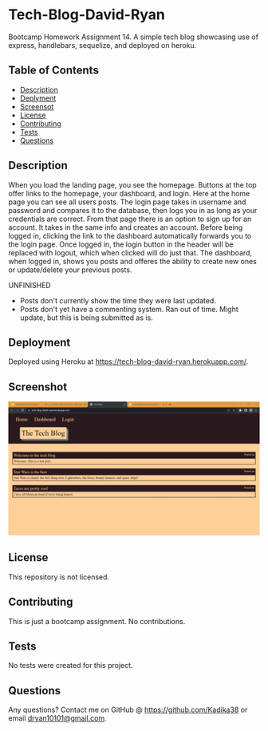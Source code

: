 # Tech-Blog-David-Ryan
Bootcamp Homework Assignment 14.  A simple tech blog showcasing use of express, handlebars, sequelize, and deployed on heroku.

## Table of Contents
* [Description](#general-description)
* [Deplyment](#deployment)
* [Screensot](#screenshot)
* [License](#license)
* [Contributing](#contributing)
* [Tests](#tests)
* [Questions](#questions)
    
    
## Description
When you load the landing page, you see the homepage.  Buttons at the top offer links to the homepage, your dashboard, and login.  Here at the home page you can see all users posts.  The login page takes in username and password and compares it to the database, then logs you in as long as your credentials are correct.  From that page there is an option to sign up for an account.  It takes in the same info and creates an account.  Before being logged in, clicking the link to the dashboard automatically forwards you to the login page.  Once logged in, the login button in the header will be replaced with logout, which when clicked will do just that.  The dashboard, when logged in, shows you posts and offeres the ability to create new ones or update/delete your previous posts.

UNFINISHED
- Posts don't currently show the time they were last updated.
- Posts don't yet have a commenting system.
Ran out of time.  Might update, but this is being submitted as is.


## Deployment
Deployed using Heroku at https://tech-blog-david-ryan.herokuapp.com/.

## Screenshot
![Screenshot of Website](public/img/screenshot-techblog.jpg)

## License
This repository is not licensed.


## Contributing
This is just a bootcamp assignment.  No contributions.


## Tests
No tests were created for this project.


## Questions
Any questions?  Contact me on GitHub @ https://github.com/Kadika38 or email dryan10101@gmail.com.